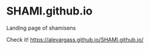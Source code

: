 # SHAMI.github.io
Landing page of shamisens

Check it! https://alevargass.github.io/SHAMI.github.io/
